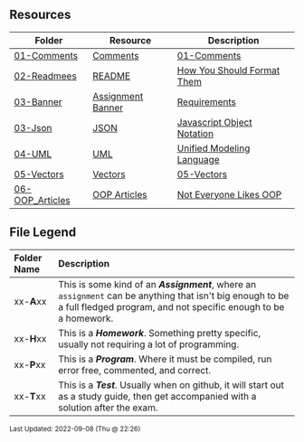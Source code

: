 ## Resources
| Folder | Resource | Description|
 | ------------|------------|------------|
 | [01-Comments](https://github.com/rugbyprof/2143-Object-Oriented-Programming/tree/master/Resources/01-Comments) | [ Comments](https://github.com/rugbyprof/2143-Object-Oriented-Programming/tree/master/Resources/01-Comments) | [01-Comments](https://github.com/rugbyprof/2143-Object-Oriented-Programming/tree/master/Resources/01-Comments) | [ Example Program Comment Block](https://github.com/rugbyprof/2143-Object-Oriented-Programming/tree/master/Resources/01-Comments) | [01-Comments](https://github.com/rugbyprof/2143-Object-Oriented-Programming/tree/master/Resources/01-Comments) | [ Acceptable](https://github.com/rugbyprof/2143-Object-Oriented-Programming/tree/master/Resources/01-Comments) | [01-Comments](https://github.com/rugbyprof/2143-Object-Oriented-Programming/tree/master/Resources/01-Comments) | [ OR](https://github.com/rugbyprof/2143-Object-Oriented-Programming/tree/master/Resources/01-Comments) | [01-Comments](https://github.com/rugbyprof/2143-Object-Oriented-Programming/tree/master/Resources/01-Comments) | [ Program Comment Template:](https://github.com/rugbyprof/2143-Object-Oriented-Programming/tree/master/Resources/01-Comments) | [01-Comments](https://github.com/rugbyprof/2143-Object-Oriented-Programming/tree/master/Resources/01-Comments) | [ Program Comment Example:](https://github.com/rugbyprof/2143-Object-Oriented-Programming/tree/master/Resources/01-Comments) | [01-Comments](https://github.com/rugbyprof/2143-Object-Oriented-Programming/tree/master/Resources/01-Comments) | [ Class Comment](https://github.com/rugbyprof/2143-Object-Oriented-Programming/tree/master/Resources/01-Comments) | [01-Comments](https://github.com/rugbyprof/2143-Object-Oriented-Programming/tree/master/Resources/01-Comments) | [ Class Comment Template:](https://github.com/rugbyprof/2143-Object-Oriented-Programming/tree/master/Resources/01-Comments) | [01-Comments](https://github.com/rugbyprof/2143-Object-Oriented-Programming/tree/master/Resources/01-Comments) | [ Class Comment Example:](https://github.com/rugbyprof/2143-Object-Oriented-Programming/tree/master/Resources/01-Comments) | [01-Comments](https://github.com/rugbyprof/2143-Object-Oriented-Programming/tree/master/Resources/01-Comments) | [ Function Comment](https://github.com/rugbyprof/2143-Object-Oriented-Programming/tree/master/Resources/01-Comments) | [01-Comments](https://github.com/rugbyprof/2143-Object-Oriented-Programming/tree/master/Resources/01-Comments) | [ Function Comment Example:](https://github.com/rugbyprof/2143-Object-Oriented-Programming/tree/master/Resources/01-Comments) | [01-Comments](https://github.com/rugbyprof/2143-Object-Oriented-Programming/tree/master/Resources/01-Comments) | [ Comments in General](https://github.com/rugbyprof/2143-Object-Oriented-Programming/tree/master/Resources/01-Comments) | [01-Comments](https://github.com/rugbyprof/2143-Object-Oriented-Programming/tree/master/Resources/01-Comments) | [ Style of Comments](https://github.com/rugbyprof/2143-Object-Oriented-Programming/tree/master/Resources/01-Comments) | [N/A](https://github.com/rugbyprof/2143-Object-Oriented-Programming/tree/master/Resources/01-Comments) |
 | [02-Readmees](https://github.com/rugbyprof/2143-Object-Oriented-Programming/tree/master/Resources/02-Readmees) | [ README ](https://github.com/rugbyprof/2143-Object-Oriented-Programming/tree/master/Resources/02-Readmees) | [ How You Should Format Them](https://github.com/rugbyprof/2143-Object-Oriented-Programming/tree/master/Resources/02-Readmees) | [02-Readmees](https://github.com/rugbyprof/2143-Object-Oriented-Programming/tree/master/Resources/02-Readmees) | [ README's For Assignments](https://github.com/rugbyprof/2143-Object-Oriented-Programming/tree/master/Resources/02-Readmees) | [02-Readmees](https://github.com/rugbyprof/2143-Object-Oriented-Programming/tree/master/Resources/02-Readmees) | [ Common Errors](https://github.com/rugbyprof/2143-Object-Oriented-Programming/tree/master/Resources/02-Readmees) | [02-Readmees](https://github.com/rugbyprof/2143-Object-Oriented-Programming/tree/master/Resources/02-Readmees) | [ Example Assignment README](https://github.com/rugbyprof/2143-Object-Oriented-Programming/tree/master/Resources/02-Readmees) | [02-Readmees](https://github.com/rugbyprof/2143-Object-Oriented-Programming/tree/master/Resources/02-Readmees) | [ P02 ](https://github.com/rugbyprof/2143-Object-Oriented-Programming/tree/master/Resources/02-Readmees) | [ Bouncy Balls](https://github.com/rugbyprof/2143-Object-Oriented-Programming/tree/master/Resources/02-Readmees) | [02-Readmees](https://github.com/rugbyprof/2143-Object-Oriented-Programming/tree/master/Resources/02-Readmees) | [ Sally Smith](https://github.com/rugbyprof/2143-Object-Oriented-Programming/tree/master/Resources/02-Readmees) | [02-Readmees](https://github.com/rugbyprof/2143-Object-Oriented-Programming/tree/master/Resources/02-Readmees) | [ Description:](https://github.com/rugbyprof/2143-Object-Oriented-Programming/tree/master/Resources/02-Readmees) | [02-Readmees](https://github.com/rugbyprof/2143-Object-Oriented-Programming/tree/master/Resources/02-Readmees) | [ Files](https://github.com/rugbyprof/2143-Object-Oriented-Programming/tree/master/Resources/02-Readmees) | [02-Readmees](https://github.com/rugbyprof/2143-Object-Oriented-Programming/tree/master/Resources/02-Readmees) | [|      | File            | Description                                        |](https://github.com/rugbyprof/2143-Object-Oriented-Programming/tree/master/Resources/02-Readmees) | [02-Readmees](https://github.com/rugbyprof/2143-Object-Oriented-Programming/tree/master/Resources/02-Readmees) | [ Instructions](https://github.com/rugbyprof/2143-Object-Oriented-Programming/tree/master/Resources/02-Readmees) | [N/A](https://github.com/rugbyprof/2143-Object-Oriented-Programming/tree/master/Resources/02-Readmees) |
 | [03-Banner](https://github.com/rugbyprof/2143-Object-Oriented-Programming/tree/master/Resources/03-Banner) | [ Assignment Banner ](https://github.com/rugbyprof/2143-Object-Oriented-Programming/tree/master/Resources/03-Banner) | [ Requirements](https://github.com/rugbyprof/2143-Object-Oriented-Programming/tree/master/Resources/03-Banner) | [03-Banner](https://github.com/rugbyprof/2143-Object-Oriented-Programming/tree/master/Resources/03-Banner) | [ Overview](https://github.com/rugbyprof/2143-Object-Oriented-Programming/tree/master/Resources/03-Banner) | [03-Banner](https://github.com/rugbyprof/2143-Object-Oriented-Programming/tree/master/Resources/03-Banner) | [ VSCode Plugin](https://github.com/rugbyprof/2143-Object-Oriented-Programming/tree/master/Resources/03-Banner) | [N/A](https://github.com/rugbyprof/2143-Object-Oriented-Programming/tree/master/Resources/03-Banner) |
 | [03-Json](https://github.com/rugbyprof/2143-Object-Oriented-Programming/tree/master/Resources/03-Json) | [ JSON ](https://github.com/rugbyprof/2143-Object-Oriented-Programming/tree/master/Resources/03-Json) | [ Javascript Object Notation](https://github.com/rugbyprof/2143-Object-Oriented-Programming/tree/master/Resources/03-Json) | [03-Json](https://github.com/rugbyprof/2143-Object-Oriented-Programming/tree/master/Resources/03-Json) | [ General](https://github.com/rugbyprof/2143-Object-Oriented-Programming/tree/master/Resources/03-Json) | [03-Json](https://github.com/rugbyprof/2143-Object-Oriented-Programming/tree/master/Resources/03-Json) | [ Some Simple Rules](https://github.com/rugbyprof/2143-Object-Oriented-Programming/tree/master/Resources/03-Json) | [03-Json](https://github.com/rugbyprof/2143-Object-Oriented-Programming/tree/master/Resources/03-Json) | [ Examples:](https://github.com/rugbyprof/2143-Object-Oriented-Programming/tree/master/Resources/03-Json) | [N/A](https://github.com/rugbyprof/2143-Object-Oriented-Programming/tree/master/Resources/03-Json) |
 | [04-UML](https://github.com/rugbyprof/2143-Object-Oriented-Programming/tree/master/Resources/04-UML) | [ UML ](https://github.com/rugbyprof/2143-Object-Oriented-Programming/tree/master/Resources/04-UML) | [ Unified Modeling Language](https://github.com/rugbyprof/2143-Object-Oriented-Programming/tree/master/Resources/04-UML) | [04-UML](https://github.com/rugbyprof/2143-Object-Oriented-Programming/tree/master/Resources/04-UML) | [ What are UML Diagrams?](https://github.com/rugbyprof/2143-Object-Oriented-Programming/tree/master/Resources/04-UML) | [04-UML](https://github.com/rugbyprof/2143-Object-Oriented-Programming/tree/master/Resources/04-UML) | [ Characteristics of UML](https://github.com/rugbyprof/2143-Object-Oriented-Programming/tree/master/Resources/04-UML) | [04-UML](https://github.com/rugbyprof/2143-Object-Oriented-Programming/tree/master/Resources/04-UML) | [ Building Blocks](https://github.com/rugbyprof/2143-Object-Oriented-Programming/tree/master/Resources/04-UML) | [04-UML](https://github.com/rugbyprof/2143-Object-Oriented-Programming/tree/master/Resources/04-UML) | [ What is UML Diagram?](https://github.com/rugbyprof/2143-Object-Oriented-Programming/tree/master/Resources/04-UML) | [04-UML](https://github.com/rugbyprof/2143-Object-Oriented-Programming/tree/master/Resources/04-UML) | [ Structural diagrams](https://github.com/rugbyprof/2143-Object-Oriented-Programming/tree/master/Resources/04-UML) | [04-UML](https://github.com/rugbyprof/2143-Object-Oriented-Programming/tree/master/Resources/04-UML) | [ Behavioral diagrams](https://github.com/rugbyprof/2143-Object-Oriented-Programming/tree/master/Resources/04-UML) | [04-UML](https://github.com/rugbyprof/2143-Object-Oriented-Programming/tree/master/Resources/04-UML) | [ Interaction diagrams](https://github.com/rugbyprof/2143-Object-Oriented-Programming/tree/master/Resources/04-UML) | [04-UML](https://github.com/rugbyprof/2143-Object-Oriented-Programming/tree/master/Resources/04-UML) | [ UML Building Blocks](https://github.com/rugbyprof/2143-Object-Oriented-Programming/tree/master/Resources/04-UML) | [04-UML](https://github.com/rugbyprof/2143-Object-Oriented-Programming/tree/master/Resources/04-UML) | [ Things](https://github.com/rugbyprof/2143-Object-Oriented-Programming/tree/master/Resources/04-UML) | [04-UML](https://github.com/rugbyprof/2143-Object-Oriented-Programming/tree/master/Resources/04-UML) | [ Structural things](https://github.com/rugbyprof/2143-Object-Oriented-Programming/tree/master/Resources/04-UML) | [04-UML](https://github.com/rugbyprof/2143-Object-Oriented-Programming/tree/master/Resources/04-UML) | [ Class:](https://github.com/rugbyprof/2143-Object-Oriented-Programming/tree/master/Resources/04-UML) | [04-UML](https://github.com/rugbyprof/2143-Object-Oriented-Programming/tree/master/Resources/04-UML) | [ Object:](https://github.com/rugbyprof/2143-Object-Oriented-Programming/tree/master/Resources/04-UML) | [04-UML](https://github.com/rugbyprof/2143-Object-Oriented-Programming/tree/master/Resources/04-UML) | [ Interface:](https://github.com/rugbyprof/2143-Object-Oriented-Programming/tree/master/Resources/04-UML) | [04-UML](https://github.com/rugbyprof/2143-Object-Oriented-Programming/tree/master/Resources/04-UML) | [ Collaboration:](https://github.com/rugbyprof/2143-Object-Oriented-Programming/tree/master/Resources/04-UML) | [04-UML](https://github.com/rugbyprof/2143-Object-Oriented-Programming/tree/master/Resources/04-UML) | [ Use](https://github.com/rugbyprof/2143-Object-Oriented-Programming/tree/master/Resources/04-UML) | [case:](https://github.com/rugbyprof/2143-Object-Oriented-Programming/tree/master/Resources/04-UML) | [04-UML](https://github.com/rugbyprof/2143-Object-Oriented-Programming/tree/master/Resources/04-UML) | [ Actor:](https://github.com/rugbyprof/2143-Object-Oriented-Programming/tree/master/Resources/04-UML) | [04-UML](https://github.com/rugbyprof/2143-Object-Oriented-Programming/tree/master/Resources/04-UML) | [ Component:](https://github.com/rugbyprof/2143-Object-Oriented-Programming/tree/master/Resources/04-UML) | [04-UML](https://github.com/rugbyprof/2143-Object-Oriented-Programming/tree/master/Resources/04-UML) | [ Node:](https://github.com/rugbyprof/2143-Object-Oriented-Programming/tree/master/Resources/04-UML) | [04-UML](https://github.com/rugbyprof/2143-Object-Oriented-Programming/tree/master/Resources/04-UML) | [ Deployment diagram:](https://github.com/rugbyprof/2143-Object-Oriented-Programming/tree/master/Resources/04-UML) | [04-UML](https://github.com/rugbyprof/2143-Object-Oriented-Programming/tree/master/Resources/04-UML) | [ Behavioral things](https://github.com/rugbyprof/2143-Object-Oriented-Programming/tree/master/Resources/04-UML) | [04-UML](https://github.com/rugbyprof/2143-Object-Oriented-Programming/tree/master/Resources/04-UML) | [ State machine:](https://github.com/rugbyprof/2143-Object-Oriented-Programming/tree/master/Resources/04-UML) | [04-UML](https://github.com/rugbyprof/2143-Object-Oriented-Programming/tree/master/Resources/04-UML) | [ Activity diagram:](https://github.com/rugbyprof/2143-Object-Oriented-Programming/tree/master/Resources/04-UML) | [04-UML](https://github.com/rugbyprof/2143-Object-Oriented-Programming/tree/master/Resources/04-UML) | [ Interaction diagram:](https://github.com/rugbyprof/2143-Object-Oriented-Programming/tree/master/Resources/04-UML) | [04-UML](https://github.com/rugbyprof/2143-Object-Oriented-Programming/tree/master/Resources/04-UML) | [ Grouping things](https://github.com/rugbyprof/2143-Object-Oriented-Programming/tree/master/Resources/04-UML) | [04-UML](https://github.com/rugbyprof/2143-Object-Oriented-Programming/tree/master/Resources/04-UML) | [ Annotational things](https://github.com/rugbyprof/2143-Object-Oriented-Programming/tree/master/Resources/04-UML) | [04-UML](https://github.com/rugbyprof/2143-Object-Oriented-Programming/tree/master/Resources/04-UML) | [ Relationships](https://github.com/rugbyprof/2143-Object-Oriented-Programming/tree/master/Resources/04-UML) | [04-UML](https://github.com/rugbyprof/2143-Object-Oriented-Programming/tree/master/Resources/04-UML) | [ Association relationship](https://github.com/rugbyprof/2143-Object-Oriented-Programming/tree/master/Resources/04-UML) | [04-UML](https://github.com/rugbyprof/2143-Object-Oriented-Programming/tree/master/Resources/04-UML) | [ Dependency relationship](https://github.com/rugbyprof/2143-Object-Oriented-Programming/tree/master/Resources/04-UML) | [04-UML](https://github.com/rugbyprof/2143-Object-Oriented-Programming/tree/master/Resources/04-UML) | [ Generalization relationship](https://github.com/rugbyprof/2143-Object-Oriented-Programming/tree/master/Resources/04-UML) | [04-UML](https://github.com/rugbyprof/2143-Object-Oriented-Programming/tree/master/Resources/04-UML) | [ Realization relationship](https://github.com/rugbyprof/2143-Object-Oriented-Programming/tree/master/Resources/04-UML) | [04-UML](https://github.com/rugbyprof/2143-Object-Oriented-Programming/tree/master/Resources/04-UML) | [ Diagrams](https://github.com/rugbyprof/2143-Object-Oriented-Programming/tree/master/Resources/04-UML) | [04-UML](https://github.com/rugbyprof/2143-Object-Oriented-Programming/tree/master/Resources/04-UML) | [ Structural Diagrams](https://github.com/rugbyprof/2143-Object-Oriented-Programming/tree/master/Resources/04-UML) | [04-UML](https://github.com/rugbyprof/2143-Object-Oriented-Programming/tree/master/Resources/04-UML) | [ Behavioral diagrams](https://github.com/rugbyprof/2143-Object-Oriented-Programming/tree/master/Resources/04-UML) | [04-UML](https://github.com/rugbyprof/2143-Object-Oriented-Programming/tree/master/Resources/04-UML) | [ Interaction diagrams](https://github.com/rugbyprof/2143-Object-Oriented-Programming/tree/master/Resources/04-UML) | [N/A](https://github.com/rugbyprof/2143-Object-Oriented-Programming/tree/master/Resources/04-UML) |
 | [05-Vectors](https://github.com/rugbyprof/2143-Object-Oriented-Programming/tree/master/Resources/05-Vectors) | [ Vectors](https://github.com/rugbyprof/2143-Object-Oriented-Programming/tree/master/Resources/05-Vectors) | [05-Vectors](https://github.com/rugbyprof/2143-Object-Oriented-Programming/tree/master/Resources/05-Vectors) | [ Size Methods](https://github.com/rugbyprof/2143-Object-Oriented-Programming/tree/master/Resources/05-Vectors) | [05-Vectors](https://github.com/rugbyprof/2143-Object-Oriented-Programming/tree/master/Resources/05-Vectors) | [ Iterator Methods](https://github.com/rugbyprof/2143-Object-Oriented-Programming/tree/master/Resources/05-Vectors) | [05-Vectors](https://github.com/rugbyprof/2143-Object-Oriented-Programming/tree/master/Resources/05-Vectors) | [ Vector References](https://github.com/rugbyprof/2143-Object-Oriented-Programming/tree/master/Resources/05-Vectors) | [05-Vectors](https://github.com/rugbyprof/2143-Object-Oriented-Programming/tree/master/Resources/05-Vectors) | [ Vector Manipulation](https://github.com/rugbyprof/2143-Object-Oriented-Programming/tree/master/Resources/05-Vectors) | [N/A](https://github.com/rugbyprof/2143-Object-Oriented-Programming/tree/master/Resources/05-Vectors) |
 | [06-OOP_Articles](https://github.com/rugbyprof/2143-Object-Oriented-Programming/tree/master/Resources/06-OOP_Articles) | [ OOP Articles](https://github.com/rugbyprof/2143-Object-Oriented-Programming/tree/master/Resources/06-OOP_Articles) | [ Not Everyone Likes OOP](https://github.com/rugbyprof/2143-Object-Oriented-Programming/tree/master/Resources/06-OOP_Articles) | [N/A](https://github.com/rugbyprof/2143-Object-Oriented-Programming/tree/master/Resources/06-OOP_Articles) |
 
    
## File Legend

| Folder Name | Description |
|:-----------|:-------------|
|xx-**A**xx | This is some kind of an ***Assignment***, where an `assignment` can be anything that isn't big enough to be a full fledged program, and not specific enough to be a homework. |
|xx-**H**xx | This is a ***Homework***. Something pretty specific, usually not requiring a lot of programming. |
|xx-**P**xx | This is a ***Program***. Where it must be compiled, run error free, commented, and correct. |
|xx-**T**xx | This is a ***Test***. Usually when on github, it will start out as a study guide, then get accompanied with a solution after the exam. |

    
<sup>Last Updated: 2022-09-08 (Thu @ 22:26)</sup>